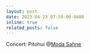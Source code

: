 ```yaml
---
layout: post
date: 2023-04-23 07:59:00-0400
inline: true
related_posts: false
---
```


Concert: Pitohui @[Moda Sahne](https://www.modasahnesi.com/events/dirsek-temasi-dayanisma-konseri-x1/)
